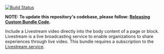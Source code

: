 [![Build Status](https://travis-ci.org/CuBoulder/cu_livestream_bundle.svg?branch=master)](https://travis-ci.org/CuBoulder/cu_livestream_bundle)

**NOTE: To update this repository's codebase, please follow: [Releasing Custom Bundle Code](https://github.com/CuBoulder/express_documentation/blob/master/docs/custom_bundle_releases.md#how-to-succesfully-update-a-custom-bundles-code).**

Include a Livestream video directly into the body content of a page or block. Livestream is a live broadcasting service to enable organizations to share experiences through live video. This bundle requires a subscription to the [Livestream service](https://livestream.com/). 
